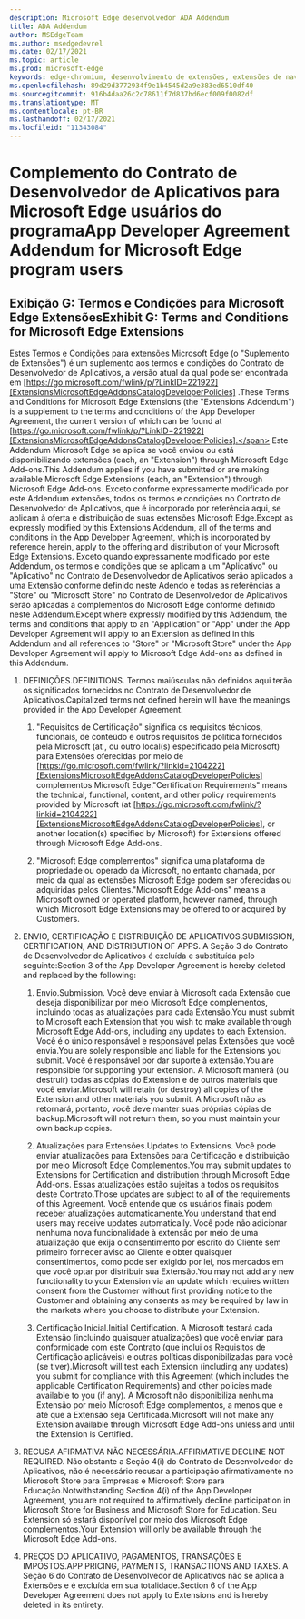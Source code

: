 ```yaml
---
description: Microsoft Edge desenvolvedor ADA Addendum
title: ADA Addendum
author: MSEdgeTeam
ms.author: msedgedevrel
ms.date: 02/17/2021
ms.topic: article
ms.prod: microsoft-edge
keywords: edge-chromium, desenvolvimento de extensões, extensões de navegador, complementos, partner center, desenvolvedor
ms.openlocfilehash: 89d29d3772934f9e1b4545d2a9e383ed6510df40
ms.sourcegitcommit: 916b4daa26c2c78611f7d837bd6ecf009f0082df
ms.translationtype: MT
ms.contentlocale: pt-BR
ms.lasthandoff: 02/17/2021
ms.locfileid: "11343084"
---
```

# <span data-ttu-id="dd16f-104">Complemento do Contrato de Desenvolvedor de Aplicativos para Microsoft Edge usuários do programa</span><span class="sxs-lookup"><span data-stu-id="dd16f-104">App Developer Agreement Addendum for Microsoft Edge program users</span></span>  

## <span data-ttu-id="dd16f-105">Exibição G: Termos e Condições para Microsoft Edge Extensões</span><span class="sxs-lookup"><span data-stu-id="dd16f-105">Exhibit G: Terms and Conditions for Microsoft Edge Extensions</span></span>  

<span data-ttu-id="dd16f-106">Estes Termos e Condições para extensões Microsoft Edge \(o "Suplemento de Extensões"\) é um suplemento aos termos e condições do Contrato de Desenvolvedor de Aplicativos, a versão atual da qual pode ser encontrada em [https://go.microsoft.com/fwlink/p/?LinkID=221922][ExtensionsMicrosoftEdgeAddonsCatalogDeveloperPolicies] .</span><span class="sxs-lookup"><span data-stu-id="dd16f-106">These Terms and Conditions for Microsoft Edge Extensions \(the "Extensions Addendum"\) is a supplement to the terms and conditions of the App Developer Agreement, the current version of which can be found at [https://go.microsoft.com/fwlink/p/?LinkID=221922][ExtensionsMicrosoftEdgeAddonsCatalogDeveloperPolicies].</span></span>  <span data-ttu-id="dd16f-107">Este Addendum Microsoft Edge se aplica se você enviou ou está disponibilizando extensões \(each, an "Extension"\) through Microsoft Edge Add-ons.</span><span class="sxs-lookup"><span data-stu-id="dd16f-107">This Addendum applies if you have submitted or are making available Microsoft Edge Extensions \(each, an "Extension"\) through Microsoft Edge Add-ons.</span></span>  <span data-ttu-id="dd16f-108">Exceto conforme expressamente modificado por este Addendum extensões, todos os termos e condições no Contrato de Desenvolvedor de Aplicativos, que é incorporado por referência aqui, se aplicam à oferta e distribuição de suas extensões Microsoft Edge.</span><span class="sxs-lookup"><span data-stu-id="dd16f-108">Except as expressly modified by this Extensions Addendum, all of the terms and conditions in the App Developer Agreement, which is incorporated by reference herein, apply to the offering and distribution of your Microsoft Edge Extensions.</span></span>  <span data-ttu-id="dd16f-109">Exceto quando expressamente modificado por este Addendum, os termos e condições que se aplicam a um "Aplicativo" ou "Aplicativo" no Contrato de Desenvolvedor de Aplicativos serão aplicados a uma Extensão conforme definido neste Adendo e todas as referências a "Store" ou "Microsoft Store" no Contrato de Desenvolvedor de Aplicativos serão aplicadas a complementos do Microsoft Edge conforme definido neste Addendum.</span><span class="sxs-lookup"><span data-stu-id="dd16f-109">Except where expressly modified by this Addendum, the terms and conditions that apply to an "Application" or "App" under the App Developer Agreement will apply to an Extension as defined in this Addendum and all references to "Store" or "Microsoft Store" under the App Developer Agreement will apply to Microsoft Edge Add-ons as defined in this Addendum.</span></span>  

1.  <span data-ttu-id="dd16f-110">DEFINIÇÕES.</span><span class="sxs-lookup"><span data-stu-id="dd16f-110">DEFINITIONS.</span></span>  <span data-ttu-id="dd16f-111">Termos maiúsculas não definidos aqui terão os significados fornecidos no Contrato de Desenvolvedor de Aplicativos.</span><span class="sxs-lookup"><span data-stu-id="dd16f-111">Capitalized terms not defined herein will have the meanings provided in the App Developer Agreement.</span></span>  

    1.  <span data-ttu-id="dd16f-112">"Requisitos de Certificação" significa os requisitos técnicos, funcionais, de conteúdo e outros requisitos de política fornecidos pela Microsoft \(at , ou outro local\(s\) especificado pela Microsoft\) para Extensões oferecidas por meio de [https://go.microsoft.com/fwlink/?linkid=2104222][ExtensionsMicrosoftEdgeAddonsCatalogDeveloperPolicies] complementos Microsoft Edge.</span><span class="sxs-lookup"><span data-stu-id="dd16f-112">"Certification Requirements" means the technical, functional, content, and other policy requirements provided by Microsoft \(at [https://go.microsoft.com/fwlink/?linkid=2104222][ExtensionsMicrosoftEdgeAddonsCatalogDeveloperPolicies], or another location\(s\) specified by Microsoft\) for Extensions offered through Microsoft Edge Add-ons.</span></span>  

    1.  <span data-ttu-id="dd16f-113">"Microsoft Edge complementos" significa uma plataforma de propriedade ou operado da Microsoft, no entanto chamada, por meio da qual as extensões Microsoft Edge podem ser oferecidas ou adquiridas pelos Clientes.</span><span class="sxs-lookup"><span data-stu-id="dd16f-113">"Microsoft Edge Add-ons" means a Microsoft owned or operated platform, however named, through which Microsoft Edge Extensions may be offered to or acquired by Customers.</span></span>

1.  <span data-ttu-id="dd16f-114">ENVIO, CERTIFICAÇÃO E DISTRIBUIÇÃO DE APLICATIVOS.</span><span class="sxs-lookup"><span data-stu-id="dd16f-114">SUBMISSION, CERTIFICATION, AND DISTRIBUTION OF APPS.</span></span>  <span data-ttu-id="dd16f-115">A Seção 3 do Contrato de Desenvolvedor de Aplicativos é excluída e substituída pelo seguinte:</span><span class="sxs-lookup"><span data-stu-id="dd16f-115">Section 3 of the App Developer Agreement is hereby deleted and replaced by the following:</span></span>  

    1.  <span data-ttu-id="dd16f-116">Envio.</span><span class="sxs-lookup"><span data-stu-id="dd16f-116">Submission.</span></span>  <span data-ttu-id="dd16f-117">Você deve enviar à Microsoft cada Extensão que deseja disponibilizar por meio Microsoft Edge complementos, incluindo todas as atualizações para cada Extensão.</span><span class="sxs-lookup"><span data-stu-id="dd16f-117">You must submit to Microsoft each Extension that you wish to make available through Microsoft Edge Add-ons, including any updates to each Extension.</span></span>  <span data-ttu-id="dd16f-118">Você é o único responsável e responsável pelas Extensões que você envia.</span><span class="sxs-lookup"><span data-stu-id="dd16f-118">You are solely responsible and liable for the Extensions you submit.</span></span>  <span data-ttu-id="dd16f-119">Você é responsável por dar suporte à extensão.</span><span class="sxs-lookup"><span data-stu-id="dd16f-119">You are responsible for supporting your extension.</span></span>  <span data-ttu-id="dd16f-120">A Microsoft manterá \(ou destruir\) todas as cópias do Extension e de outros materiais que você enviar.</span><span class="sxs-lookup"><span data-stu-id="dd16f-120">Microsoft will retain \(or destroy\) all copies of the Extension and other materials you submit.</span></span>  <span data-ttu-id="dd16f-121">A Microsoft não as retornará, portanto, você deve manter suas próprias cópias de backup.</span><span class="sxs-lookup"><span data-stu-id="dd16f-121">Microsoft will not return them, so you must maintain your own backup copies.</span></span>  

    1.  <span data-ttu-id="dd16f-122">Atualizações para Extensões.</span><span class="sxs-lookup"><span data-stu-id="dd16f-122">Updates to Extensions.</span></span>  <span data-ttu-id="dd16f-123">Você pode enviar atualizações para Extensões para Certificação e distribuição por meio Microsoft Edge Complementos.</span><span class="sxs-lookup"><span data-stu-id="dd16f-123">You may submit updates to Extensions for Certification and distribution through Microsoft Edge Add-ons.</span></span>  <span data-ttu-id="dd16f-124">Essas atualizações estão sujeitas a todos os requisitos deste Contrato.</span><span class="sxs-lookup"><span data-stu-id="dd16f-124">Those updates are subject to all of the requirements of this Agreement.</span></span>  <span data-ttu-id="dd16f-125">Você entende que os usuários finais podem receber atualizações automaticamente.</span><span class="sxs-lookup"><span data-stu-id="dd16f-125">You understand that end users may receive updates automatically.</span></span>  <span data-ttu-id="dd16f-126">Você pode não adicionar nenhuma nova funcionalidade à extensão por meio de uma atualização que exija o consentimento por escrito do Cliente sem primeiro fornecer aviso ao Cliente e obter quaisquer consentimentos, como pode ser exigido por lei, nos mercados em que você optar por distribuir sua Extensão.</span><span class="sxs-lookup"><span data-stu-id="dd16f-126">You may not add any new functionality to your Extension via an update which requires written consent from the Customer without first providing notice to the Customer and obtaining any consents as may be required by law in the markets where you choose to distribute your Extension.</span></span>  

    1.  <span data-ttu-id="dd16f-127">Certificação Inicial.</span><span class="sxs-lookup"><span data-stu-id="dd16f-127">Initial Certification.</span></span>  <span data-ttu-id="dd16f-128">A Microsoft testará cada Extensão \(incluindo quaisquer atualizações\) que você enviar para conformidade com este Contrato \(que inclui os Requisitos de Certificação aplicáveis\) e outras políticas disponibilizadas para você \(se tiver\).</span><span class="sxs-lookup"><span data-stu-id="dd16f-128">Microsoft will test each Extension \(including any updates\) you submit for compliance with this Agreement \(which includes the applicable Certification Requirements\) and other policies made available to you \(if any\).</span></span>  <span data-ttu-id="dd16f-129">A Microsoft não disponibiliza nenhuma Extensão por meio Microsoft Edge complementos, a menos que e até que a Extensão seja Certificada.</span><span class="sxs-lookup"><span data-stu-id="dd16f-129">Microsoft will not make any Extension available through Microsoft Edge Add-ons unless and until the Extension is Certified.</span></span>  

1.  <span data-ttu-id="dd16f-130">RECUSA AFIRMATIVA NÃO NECESSÁRIA.</span><span class="sxs-lookup"><span data-stu-id="dd16f-130">AFFIRMATIVE DECLINE NOT REQUIRED.</span></span>  <span data-ttu-id="dd16f-131">Não obstante a Seção 4\(i\) do Contrato de Desenvolvedor de Aplicativos, não é necessário recusar a participação afirmativamente no Microsoft Store para Empresas e Microsoft Store para Educação.</span><span class="sxs-lookup"><span data-stu-id="dd16f-131">Notwithstanding Section 4\(i\) of the App Developer Agreement, you are not required to affirmatively decline participation in Microsoft Store for Business and Microsoft Store for Education.</span></span>  <span data-ttu-id="dd16f-132">Seu Extension só estará disponível por meio dos Microsoft Edge complementos.</span><span class="sxs-lookup"><span data-stu-id="dd16f-132">Your Extension will only be available through the Microsoft Edge Add-ons.</span></span>  

1.  <span data-ttu-id="dd16f-133">PREÇOS DO APLICATIVO, PAGAMENTOS, TRANSAÇÕES E IMPOSTOS.</span><span class="sxs-lookup"><span data-stu-id="dd16f-133">APP PRICING, PAYMENTS, TRANSACTIONS AND TAXES.</span></span>  <span data-ttu-id="dd16f-134">A Seção 6 do Contrato de Desenvolvedor de Aplicativos não se aplica a Extensões e é excluída em sua totalidade.</span><span class="sxs-lookup"><span data-stu-id="dd16f-134">Section 6 of the App Developer Agreement does not apply to Extensions and is hereby deleted in its entirety.</span></span>  

<!-- links -->  

[ExtensionsMicrosoftEdgeAddonsCatalogDeveloperPolicies]: ./developer-policies.md "Microsoft Edge Os complementos armazenam políticas de desenvolvedor | Microsoft Docs"  
